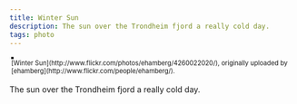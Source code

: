 ```yaml
---
title: Winter Sun
description: The sun over the Trondheim fjord a really cold day.
tags: photo
---
```


<div style="text-align: left; padding: 3px;">
<a href="http://www.flickr.com/photos/ehamberg/4260022020/" title="photo sharing"><img src="http://farm5.static.flickr.com/4008/4260022020_61eec4c3f7.jpg" style="border: solid 2px #000000;" alt="" /></a>
<br />
<span style="font-size: 0.8em; margin-top: 0px;">[Winter Sun](http://www.flickr.com/photos/ehamberg/4260022020/), originally uploaded by [ehamberg](http://www.flickr.com/people/ehamberg/).</span>
</div>
<p>
The sun over the Trondheim fjord a really cold day.
</p>
